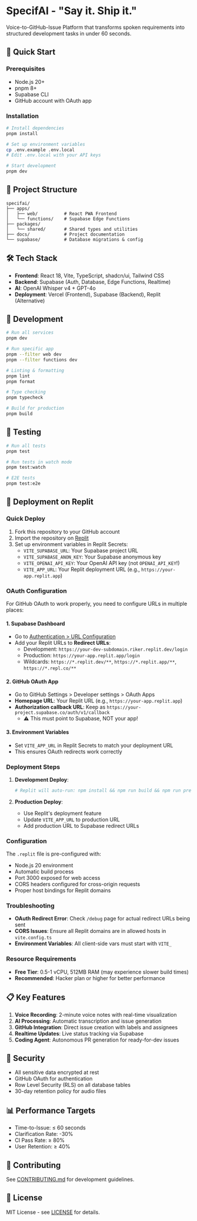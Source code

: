 # SpecifAI - "Say it. Ship it."

Voice-to-GitHub-Issue Platform that transforms spoken requirements into structured development tasks in under 60 seconds.

## 🚀 Quick Start

### Prerequisites

- Node.js 20+
- pnpm 8+
- Supabase CLI
- GitHub account with OAuth app

### Installation

```bash
# Install dependencies
pnpm install

# Set up environment variables
cp .env.example .env.local
# Edit .env.local with your API keys

# Start development
pnpm dev
```

## 📁 Project Structure

```
specifai/
├── apps/
│   ├── web/          # React PWA Frontend
│   └── functions/    # Supabase Edge Functions
├── packages/
│   └── shared/       # Shared types and utilities
├── docs/             # Project documentation
└── supabase/         # Database migrations & config
```

## 🛠️ Tech Stack

- **Frontend**: React 18, Vite, TypeScript, shadcn/ui, Tailwind CSS
- **Backend**: Supabase (Auth, Database, Edge Functions, Realtime)
- **AI**: OpenAI Whisper v4 + GPT-4o
- **Deployment**: Vercel (Frontend), Supabase (Backend), Replit (Alternative)

## 📝 Development

```bash
# Run all services
pnpm dev

# Run specific app
pnpm --filter web dev
pnpm --filter functions dev

# Linting & formatting
pnpm lint
pnpm format

# Type checking
pnpm typecheck

# Build for production
pnpm build
```

## 🧪 Testing

```bash
# Run all tests
pnpm test

# Run tests in watch mode
pnpm test:watch

# E2E tests
pnpm test:e2e
```

## 🚀 Deployment on Replit

### Quick Deploy

1. Fork this repository to your GitHub account
2. Import the repository on [Replit](https://replit.com)
3. Set up environment variables in Replit Secrets:
   - `VITE_SUPABASE_URL`: Your Supabase project URL
   - `VITE_SUPABASE_ANON_KEY`: Your Supabase anonymous key
   - `VITE_OPENAI_API_KEY`: Your OpenAI API key (not `OPENAI_API_KEY`!)
   - `VITE_APP_URL`: Your Replit deployment URL (e.g., `https://your-app.replit.app`)

### OAuth Configuration

For GitHub OAuth to work properly, you need to configure URLs in multiple places:

#### 1. Supabase Dashboard

- Go to [Authentication > URL Configuration](https://supabase.com/dashboard/project/_/auth/url-configuration)
- Add your Replit URLs to **Redirect URLs**:
  - Development: `https://your-dev-subdomain.riker.replit.dev/login`
  - Production: `https://your-app.replit.app/login`
  - Wildcards: `https://*.replit.dev/**`, `https://*.replit.app/**`, `https://*.repl.co/**`

#### 2. GitHub OAuth App

- Go to GitHub Settings > Developer settings > OAuth Apps
- **Homepage URL**: Your Replit URL (e.g., `https://your-app.replit.app`)
- **Authorization callback URL**: Keep as `https://your-project.supabase.co/auth/v1/callback`
  - ⚠️ This must point to Supabase, NOT your app!

#### 3. Environment Variables

- Set `VITE_APP_URL` in Replit Secrets to match your deployment URL
- This ensures OAuth redirects work correctly

### Deployment Steps

1. **Development Deploy**:

   ```bash
   # Replit will auto-run: npm install && npm run build && npm run preview
   ```

2. **Production Deploy**:
   - Use Replit's deployment feature
   - Update `VITE_APP_URL` to production URL
   - Add production URL to Supabase redirect URLs

### Configuration

The `.replit` file is pre-configured with:

- Node.js 20 environment
- Automatic build process
- Port 3000 exposed for web access
- CORS headers configured for cross-origin requests
- Proper host bindings for Replit domains

### Troubleshooting

- **OAuth Redirect Error**: Check `/debug` page for actual redirect URLs being sent
- **CORS Issues**: Ensure all Replit domains are in allowed hosts in `vite.config.ts`
- **Environment Variables**: All client-side vars must start with `VITE_`

### Resource Requirements

- **Free Tier**: 0.5-1 vCPU, 512MB RAM (may experience slower build times)
- **Recommended**: Hacker plan or higher for better performance

## 📋 Key Features

1. **Voice Recording**: 2-minute voice notes with real-time visualization
2. **AI Processing**: Automatic transcription and issue generation
3. **GitHub Integration**: Direct issue creation with labels and assignees
4. **Realtime Updates**: Live status tracking via Supabase
5. **Coding Agent**: Autonomous PR generation for ready-for-dev issues

## 🔐 Security

- All sensitive data encrypted at rest
- GitHub OAuth for authentication
- Row Level Security (RLS) on all database tables
- 30-day retention policy for audio files

## 📊 Performance Targets

- Time-to-Issue: ≤ 60 seconds
- Clarification Rate: -30%
- CI Pass Rate: ≥ 80%
- User Retention: ≥ 40%

## 🤝 Contributing

See [CONTRIBUTING.md](CONTRIBUTING.md) for development guidelines.

## 📄 License

MIT License - see [LICENSE](LICENSE) for details.
